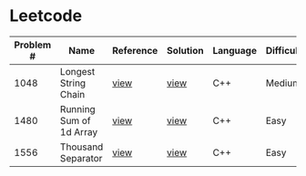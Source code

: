 # Leetcode

Problem # | Name | Reference | Solution | Language | Difficulty
--- | --- | --- | --- | --- | ---
1048 | Longest String Chain | [view](https://leetcode.com/problems/longest-string-chain/) | [view](./problems/solutions/1048-longest-string-chain/LongestStringChain.md) | C++ | Medium
1480 | Running Sum of 1d Array | [view](https://leetcode.com/problems/running-sum-of-1d-array/) | [view](./problems/solutions/1480-running-sum-of-1d-array/RunningSumOf1DArray.md) | C++ | Easy
1556 | Thousand Separator | [view](https://leetcode.com/problems/thousand-separator/) | [view](./problems/solutions/1556-thousand-separator/ThousandSeparator.md) | C++ | Easy
